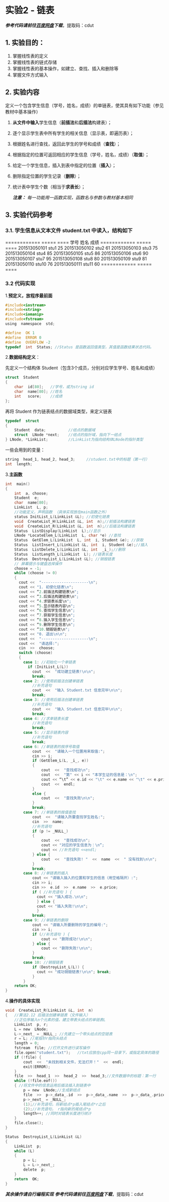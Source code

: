 # 实验2 - 链表
***参考代码请前往[百度网盘](https://pan.baidu.com/s/1lAU_YlNtljSCk_uA-ZudjQ)下载***，提取码：cdut
## 1. 实验目的：
 1. 掌握线性表的定义
 2. 掌握线性表的链式存储
 3. 掌握线性表的基本操作，如建立、查找、插入和删除等
 4. 掌握文件方式输入
## 2. 实验内容
定义一个包含学生信息（学号，姓名，成绩）的单链表，使其具有如下功能（参见教材中基本操作）

1. **从文件中输入**学生信息（**前插法**和**后插法**构建表）；

2. 逐个显示学生表中所有学生的相关信息（显示表，即遍历表）；

3. 根据姓名进行查找，返回此学生的学号和成绩（**查找**）；

4. 根据指定的位置可返回相应的学生信息（学号，姓名，成绩）（**取值**）；

5. 给定一个学生信息，插入到表中指定的位置（**插入**）；

6. 删除指定位置的学生记录（**删除**）；

7. 统计表中学生个数（相当于**求表长**）；

   ***注意：*** *每一功能用一函数实现，函数名与参数与教材基本相同*

## 3. 实验代码参考
### 3.1. 学生信息从文本文件 student.txt 中读入，结构如下

============ ===== ====
学号         姓名  成绩
============ ===== ====
201513050101 stu1  25
201513050102 stu2  61
201513050103 stu3  75
201513050104 stu4  85
201513050105 stu5  86
201513050106 stu6  90
201513050107 stu7  95
201513050108 stu8  80
201513050109 stu9  81
201513050110 stu10 76
201513050111 stu11 60
============ ===== ====

### 3.2 代码实现
1.**预定义，放程序最前面**

```c
#include<iostream>
#include<string>
#include<iomanip>
#include<fstream>
using  namespace  std;

#define  OK 1
#define  ERROR 0
#define  OVERFLOW -2
typedef  int  Status; //Status 是函数返回值类型，其值是函数结果状态代码。
```
2.**数据结构定义**：

先定义一个结构体 Student（包含3个成员，分别对应学生学号、姓名和成绩）
```c
struct  Student
{
	char  id[80];	//学号，或为string id
	char  name[80];	//姓名
	int   score;	//成绩
};
```
再将 Student 作为链表结点的数据域类型，来定义链表
```c
typedef  struct 
{
	Student  data; 			//结点的数据域
	struct  LNode *next; 	//结点的指针域，指向下一结点
} LNode, *LinkList; 		//LinkList为指向结构体LNode的指针类型
```
一些会用到的变量：
```c
string  head_1, head_2, head_3;		//student.txt中的标题（第一行）
int  length;
```

3.**主函数**

```c
int  main()
{
	int  a, choose;
	Student  e;
	char  name[80];
	LinkList  L, p;
	//功能定义，声明函数 （具体实现放在main函数之外）
	status InitList_L(LinkList &L);	//初使化链表
	void  CreateList_H(LinkList &L, int  n);//前插法构建链表
	void  CreateList_R(LinkList &L, int  n);//后插法构建链表
	Status  ListDisplay(LinkList  L);//显示
	LNode *LocateElem_L(LinkList  L, char *e) //查找
	Status  GetElem_L(LinkList  L, int  i, Student &e); //获取
	Status  ListInsert_L(LinkList &L, int  i, Student &e);//插入
	Status  ListDelete_L(LinkList &L, int  _i_);//删除
	Status  ListLength_L(LinkList  L); //链表长度
	Status  DestroyList_L(LinkList &L); //销毁链表
	// 屏幕提示与键盘选择操作
	choose = -1;
	while (choose != 0)
	{
	  cout <<  "---------------------\n";
	  cout << "1. 初使化链表\n";
	  cout << “2.前插法构建链表\n";
	  cout << “3.后插法构建链表\n";
	  cout << “4.求链表长度\n";
	  cout << “5.显示链表内容\n";
	  cout << “6.查找学生信息\n";
	  cout << “7.获取学生信息\n";
	  cout << “8.插入学生信息\n";
	  cout << “9.删除学生信息\n";
	  cout << “10.销毁链表\n";
	  cout << "0. 退出\n\n";
	  cout <<  "---------------------\n";
	  cout <<  "请选择:";
	  cin  >>  choose;
	  switch (choose)
	  {
	    case 1: //初始化一个单链表
		  if (InitList_L(L))
			cout  <<  "成功建立链表!\n\n";
			break;
		case 2: //使用前插法创建单链表
			//补充语句
		    cout  <<  "输入 Student.txt 信息完毕\n\n";
			break;
		case 3: //使用后插法创建单链表
			//补充语句
			cout  <<  "输入 Student.txt 信息完毕\n\n";
			break;
		case 4: //求单链表长度
			//补充语句
			break;
		case 5: //显示链表内容
			//补充语句
			break;
		case 6: //单链表的按序号取值
			cout  <<  "请输入一个位置用来取值:";
			cin >> i;
			if (GetElem_L(L, _i_, e))
			{
				cout  <<  "查找成功\n";
				cout  <<  "第" << i << "本学生证的信息是：\n";
				cout << “\t” << e.id << "\t" << e.name << "\t" << e.price << endl;
				cout  <<  endl;
			}
			else {
				cout  <<  "查找失败\n\n";
			}
			break;
		case 7: //单链表的按值查找
			cout  <<  "请输入所要查找学生姓名:";
			cin  >>  name;
			//补充语句
			if (p != _NULL_)
			{
				cout  <<  "查找成功\n";
				cout << "对应的学生信息为：\n“;
				cout << //补充语句 <<endl;
			} else {
				cout  <<  "查找失败! "  <<  name  <<  " 没有找到\n\n";
			}
			break;
	    case 8: //单链表的插入
			cout << "请输入插入的位置和学生的信息（用空格隔开）:";
			cin >> i;
			cin >>  e.id  >>  e.name  >>  e.price;
			if ( //补充语句 ) {
			  cout << "插入成功.\n\n";
			  } else { 
			  cout << "插入失败!\n\n";
			  }
			break;
		case 9: //单链表的删除
			cout << "请输入所要删除的学生的编号:";
			cin >> i;
			if (//补充语句 ) {
				cout << "删除成功!\n\n";
			} else {
				cout << "删除失败!\n\n";
			}
			break;
		case 10: //销毁链表
			if (DestroyList_L(L)) {
			  cout << "成功销毁链表!\n\n"; break;
			}
		}
	return OK;
}
```
4.**操作的具体实现**

```c
void  CreateList_R(LinkList &L, int  n)
{ 	//算法2.12 后插法创建单链表（文件输入）
	//正位序输入n个元素的值，建立带表头结点的单链表L
	LinkList  p, r;
	L = new  LNode;
	L->_next_ = _NULL_; //先建立一个带头结点的空链表
	r = L; //尾指针r指向头结点
	length = 0;
	fstream  file; //打开文件进行读写操作
	file.open("student.txt");   //txt应放在cpp同一目录下，或指定具体的路径
	if (!file) {
		cout  <<  "未找到相关文件，无法打开！"  <<  endl;
		exit(ERROR);
	}
	file  >>  head_1  >>  head_2  >>  head_3;//文件数据中的标题：第一行
	while (!file.eof())
	{ //将文件中的信息运用后插法插入到链表中
		p = new  LNode;//生成新结点
		file  >>  p->_data_.id  >>  p->_data_.name  >>  p->_data_.price;//输入元素值赋给新结点*p的数据域
		p->_next_ = _NULL_;
		(1);//补充语句，将新结点*p插入尾结点*r之后
		(2);//补充语句， r指向新的尾结点*p
		length++; //同时对链表长度进行统计
	}
	file.close();
}

Status  DestroyList_L(LinkList &L)
{
	LinkList  p;
	while (L)
	{
		p = L;
		L = L->_next_;
		delete  p;
	}
	return  OK;
}
```
***其余操作请自行编程实现***
***参考代码请前往[百度网盘](https://pan.baidu.com/s/1lAU_YlNtljSCk_uA-ZudjQ)下载***，提取码：cdut
